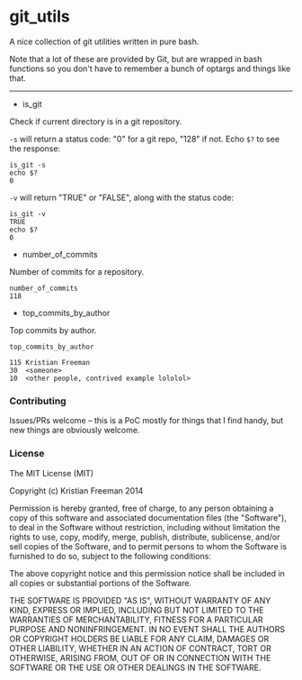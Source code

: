 # git_utils

A nice collection of git utilities written in pure bash.

Note that a lot of these are provided by Git, but are wrapped in bash functions so you don't have to remember a bunch of optargs and things like that.

---

- is_git

Check if current directory is in a git repository.

`-s` will return a status code: "0" for a git repo, "128" if not. Echo `$?` to see the response:

```
is_git -s
echo $?
0
```

`-v` will return "TRUE" or "FALSE", along with the status code:

```
is_git -v
TRUE
echo $?
0
```

- number_of_commits

Number of commits for a repository.

```
number_of_commits
118
```

- top_commits_by_author

Top commits by author.

```
top_commits_by_author

115 Kristian Freeman
30  <someone>
10  <other people, contrived example lololol>
```

### Contributing

Issues/PRs welcome – this is a PoC mostly for things that I find handy, but new things are obviously welcome.

### License

The MIT License (MIT)

Copyright (c) Kristian Freeman 2014

Permission is hereby granted, free of charge, to any person obtaining a copy
of this software and associated documentation files (the "Software"), to deal
in the Software without restriction, including without limitation the rights
to use, copy, modify, merge, publish, distribute, sublicense, and/or sell
copies of the Software, and to permit persons to whom the Software is
furnished to do so, subject to the following conditions:

The above copyright notice and this permission notice shall be included in
all copies or substantial portions of the Software.

THE SOFTWARE IS PROVIDED "AS IS", WITHOUT WARRANTY OF ANY KIND, EXPRESS OR
IMPLIED, INCLUDING BUT NOT LIMITED TO THE WARRANTIES OF MERCHANTABILITY,
FITNESS FOR A PARTICULAR PURPOSE AND NONINFRINGEMENT. IN NO EVENT SHALL THE
AUTHORS OR COPYRIGHT HOLDERS BE LIABLE FOR ANY CLAIM, DAMAGES OR OTHER
LIABILITY, WHETHER IN AN ACTION OF CONTRACT, TORT OR OTHERWISE, ARISING FROM,
OUT OF OR IN CONNECTION WITH THE SOFTWARE OR THE USE OR OTHER DEALINGS IN
THE SOFTWARE.
